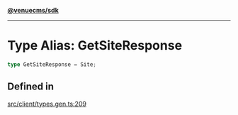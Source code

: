 [**@venuecms/sdk**](../Index.md)

***

# Type Alias: GetSiteResponse

```ts
type GetSiteResponse = Site;
```

## Defined in

[src/client/types.gen.ts:209](https://github.com/venuecms/sdk/blob/c07c18831cf33fafb3b37826410f2b30773eb6c2/src/client/types.gen.ts#L209)
